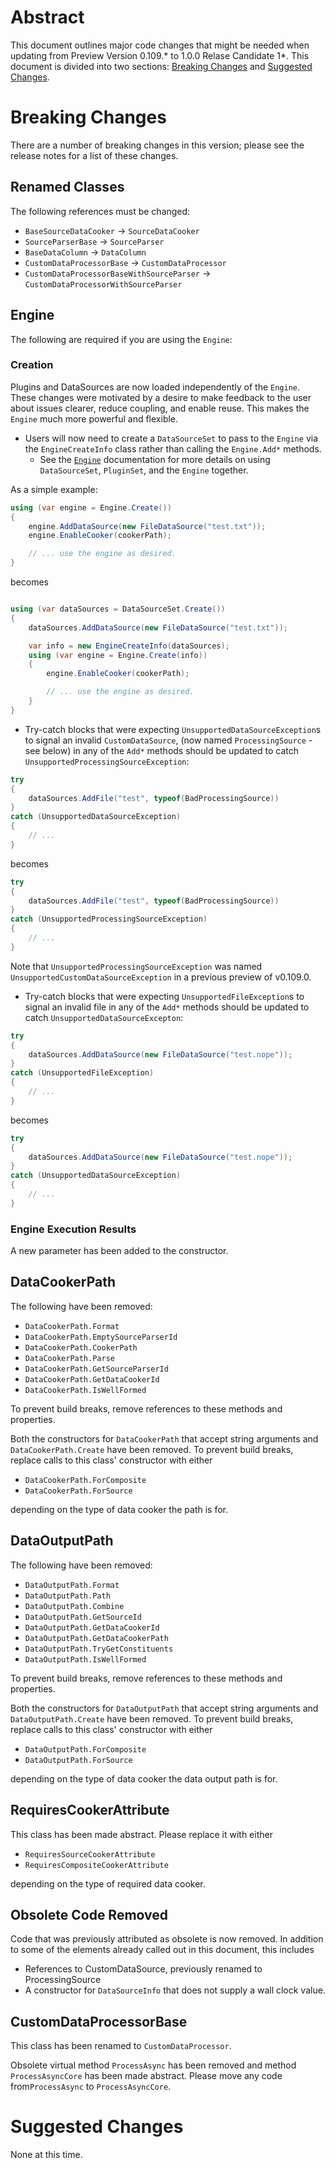 # Abstract

This document outlines major code changes that might be needed when updating from 
Preview Version 0.109.\* to 1.0.0 Relase Candidate 1\*.
This document is divided
into two sections: [Breaking Changes](#breaking-changes) and 
[Suggested Changes](#suggested-changes).

# Breaking Changes

There are a number of breaking changes in this version; please see the release notes for a list of these changes.

## Renamed Classes
The following references must be changed:
- `BaseSourceDataCooker` -> `SourceDataCooker`
- `SourceParserBase` -> `SourceParser`
- `BaseDataColumn` -> `DataColumn`
- `CustomDataProcessorBase` -> `CustomDataProcessor`
- `CustomDataProcessorBaseWithSourceParser` -> `CustomDataProcessorWithSourceParser`

## Engine

The following are required if you are using the `Engine`:

### Creation

Plugins and DataSources are now loaded independently of the `Engine`. These changes were motivated by a desire to make feedback to the user about issues clearer, reduce coupling, and enable reuse. This makes the `Engine` much more powerful and flexible.

- Users will now need to create a `DataSourceSet` to pass to the `Engine` via the `EngineCreateInfo` class rather than calling the `Engine.Add*` methods.
    - See the [`Engine`](Using-the-SDK/Using-the-engine.md) documentation for more details on using `DataSourceSet`, `PluginSet`, and the `Engine` together.

As a simple example:
````cs
using (var engine = Engine.Create())
{
    engine.AddDataSource(new FileDataSource("test.txt"));
    engine.EnableCooker(cookerPath);

    // ... use the engine as desired.
}

````
becomes
````cs

using (var dataSources = DataSourceSet.Create())
{
    dataSources.AddDataSource(new FileDataSource("test.txt"));

    var info = new EngineCreateInfo(dataSources);
    using (var engine = Engine.Create(info))
    {
        engine.EnableCooker(cookerPath);

        // ... use the engine as desired.
    }
}

````

- Try-catch blocks that were expecting `UnsupportedDataSourceException`s to signal an invalid `CustomDataSource`, (now named `ProcessingSource` - see below) in any of the `Add*` methods should be updated to catch `UnsupportedProcessingSourceException`:
````cs
try
{
    dataSources.AddFile("test", typeof(BadProcessingSource))
}
catch (UnsupportedDataSourceException)
{
    // ...
}
````
becomes
````cs
try
{
    dataSources.AddFile("test", typeof(BadProcessingSource))
}
catch (UnsupportedProcessingSourceException)
{
    // ...
}
````

Note that `UnsupportedProcessingSourceException` was named `UnsupportedCustomDataSourceException` in a previous preview of v0.109.0.

- Try-catch blocks that were expecting `UnsupportedFileException`s to signal an invalid file in any of the `Add*` methods should be updated to catch `UnsupportedDataSourceExcepton`:
````cs
try
{
    dataSources.AddDataSource(new FileDataSource("test.nope"));
}
catch (UnsupportedFileException)
{
    // ...
}
````
becomes
````cs
try
{
    dataSources.AddDataSource(new FileDataSource("test.nope"));
}
catch (UnsupportedDataSourceException)
{
    // ...
}
````

### Engine Execution Results

A new parameter has been added to the constructor.

## DataCookerPath

The following have been removed:
- `DataCookerPath.Format`
- `DataCookerPath.EmptySourceParserId`
- `DataCookerPath.CookerPath`
- `DataCookerPath.Parse`
- `DataCookerPath.GetSourceParserId`
- `DataCookerPath.GetDataCookerId`
- `DataCookerPath.IsWellFormed`

To prevent build breaks, remove references to these methods and properties.

Both the constructors for `DataCookerPath` that accept string arguments and `DataCookerPath.Create` 
have been removed. 
To prevent build breaks, replace calls to this class' constructor with either
- `DataCookerPath.ForComposite`
- `DataCookerPath.ForSource`

depending on the type of data cooker the path is for.

## DataOutputPath

The following have been removed:
- `DataOutputPath.Format`
- `DataOutputPath.Path`
- `DataOutputPath.Combine`
- `DataOutputPath.GetSourceId`
- `DataOutputPath.GetDataCookerId`
- `DataOutputPath.GetDataCookerPath`
- `DataOutputPath.TryGetConstituents`
- `DataOutputPath.IsWellFormed`

To prevent build breaks, remove references to these methods and properties.

Both the constructors for `DataOutputPath` that accept string arguments and `DataOutputPath.Create` 
have been removed.
To prevent build breaks, replace calls to this class' constructor with either
- `DataOutputPath.ForComposite`
- `DataOutputPath.ForSource`

depending on the type of data cooker the data output path is for.

## RequiresCookerAttribute

This class has been made abstract. Please replace it with either
- `RequiresSourceCookerAttribute`
- `RequiresCompositeCookerAttribute`

depending on the type of required data cooker.

## Obsolete Code Removed

Code that was previously attributed as obsolete is now removed. In addition to some of the elements 
already called out in this document, this includes 

- References to CustomDataSource, previously renamed to ProcessingSource
- A constructor for `DataSourceInfo` that does not supply a wall clock value.

## CustomDataProcessorBase

This class has been renamed to `CustomDataProcessor`.

Obsolete virtual method `ProcessAsync` has been removed and method `ProcessAsyncCore` has been made abstract.
Please move any code from`ProcessAsync` to `ProcessAsyncCore`.

# Suggested Changes

None at this time.